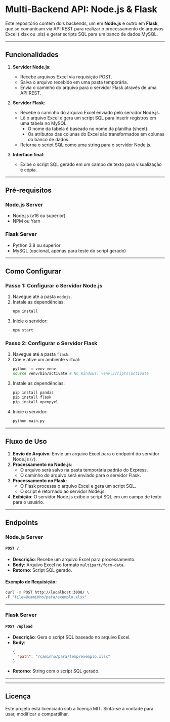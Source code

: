 
# Multi-Backend API: Node.js & Flask

Este repositório contém dois backends, um em **Node.js** e outro em **Flask**, que se comunicam via API REST para realizar o processamento de arquivos Excel (.xlsx ou .xls) e gerar scripts SQL para um banco de dados MySQL.

---

## Funcionalidades

1. **Servidor Node.js**:
   - Recebe arquivos Excel via requisição POST.
   - Salva o arquivo recebido em uma pasta temporária.
   - Envia o caminho do arquivo para o servidor Flask através de uma API REST.

2. **Servidor Flask**:
   - Recebe o caminho do arquivo Excel enviado pelo servidor Node.js.
   - Lê o arquivo Excel e gera um script SQL para inserir registros em uma tabela no MySQL.
     - O nome da tabela é baseado no nome da planilha (sheet).
     - Os atributos das colunas do Excel são transformados em colunas do banco de dados.
   - Retorna o script SQL como uma string para o servidor Node.js.

3. **Interface final**:
   - Exibe o script SQL gerado em um campo de texto para visualização e cópia.

---

## Pré-requisitos

### Node.js Server
- Node.js (v16 ou superior)
- NPM ou Yarn

### Flask Server
- Python 3.8 ou superior
- MySQL (opcional, apenas para teste do script gerado)

---

## Como Configurar

### Passo 1: Configurar o Servidor Node.js
1. Navegue até a pasta `nodejs`.
2. Instale as dependências:
   ```bash
   npm install
   ```
3. Inicie o servidor:
   ```bash
   npm start
   ```

### Passo 2: Configurar o Servidor Flask
1. Navegue até a pasta `flask`.
2. Crie e ative um ambiente virtual:
   ```bash
   python -m venv venv
   source venv/bin/activate # No Windows: venv\Scripts\activate
   ```
3. Instale as dependências:
   ```bash
   pip install pandas
   pip install flask
   pip install openpyxl  
   ```
4. Inicie o servidor:
   ```bash
   python main.py
   ```

---

## Fluxo de Uso

1. **Envio de Arquivo**: Envie um arquivo Excel para o endpoint do servidor Node.js (`/`).
2. **Processamento no Node.js**:
   - O arquivo será salvo na pasta temporária padrão do Express.
   - O caminho do arquivo será enviado para o servidor Flask.
3. **Processamento no Flask**:
   - O Flask processa o arquivo Excel e gera um script SQL.
   - O script é retornado ao servidor Node.js.
4. **Exibição**: O servidor Node.js exibe o script SQL em um campo de texto para o usuário.

---

## Endpoints

### Node.js Server

#### `POST /`
- **Descrição**: Recebe um arquivo Excel para processamento.
- **Body**: Arquivo Excel no formato `multipart/form-data`.
- **Retorno**: Script SQL gerado.

#### Exemplo de Requisição:
```bash
curl -X POST http://localhost:3000/ \
-F "file=@caminho/para/exemplo.xlsx"
```

---

### Flask Server

#### `POST /upload`
- **Descrição**: Gera o script SQL baseado no arquivo Excel.
- **Body**: 
  ```json
  {
    "path": "/caminho/para/temp/exemplo.xlsx"
  }
  ```
- **Retorno**: String com o script SQL gerado.

---

---

## Licença

Este projeto está licenciado sob a licença MIT. Sinta-se à vontade para usar, modificar e compartilhar.
